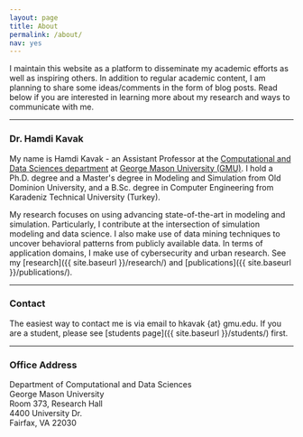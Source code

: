 ```yaml
---
layout: page
title: About
permalink: /about/
nav: yes
---
```


I maintain this website as a platform to disseminate my academic efforts as well as inspiring others. In addition to regular academic content, I am planning to share some ideas/comments in the form of blog posts. Read below if you are interested in learning more about my research and ways to communicate with me.

---

### Dr. Hamdi Kavak
My name is Hamdi Kavak - an Assistant Professor at the <a href="https://cos.gmu.edu/cds/">Computational and Data Sciences department</a> at <a href="https://www.gmu.edu">George Mason University (GMU)</a>. I hold a Ph.D. degree and a Master's degree in Modeling and Simulation from Old Dominion University, and a B.Sc. degree in Computer Engineering from Karadeniz Technical University (Turkey). 

My research focuses on using advancing state-of-the-art in modeling and simulation. Particularly, I contribute at the intersection of simulation modeling and data science. I also make use of data mining techniques to uncover behavioral patterns from publicly available data. In terms of application domains, I make use of cybersecurity and urban research. See my [research]({{ site.baseurl }}/research/) and [publications]({{ site.baseurl }}/publications/).

---

### Contact

The easiest way to contact me is via email to 
hkavak {at} gmu.edu. If you are a student, please see [students page]({{ site.baseurl }}/students/) first.

---
### Office Address
Department of Computational and Data Sciences<br/>
George Mason University<br/>
Room 373, Research Hall<br/>
4400 University Dr.<br/>
Fairfax, VA 22030




